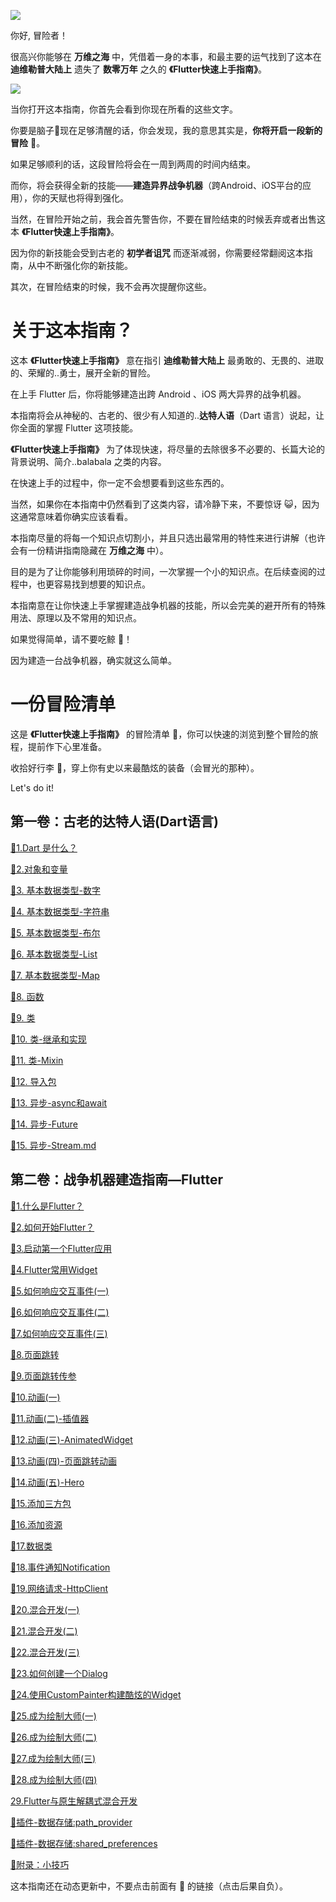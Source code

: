 
![](https://raw.githubusercontent.com/chenBingX/img/master/其它/冒险者你好.jpg)

你好, 冒险者！

很高兴你能够在 **万维之海** 中，凭借着一身的本事，和最主要的运气找到了这本在 **迪维勒普大陆上** 遗失了 **数零万年** 之久的 **《Flutter快速上手指南》**。

[![](https://raw.githubusercontent.com/chenBingX/img/master/Flutter/Flutter快速上手指南封面2.JPG)](https://github.com/chenBingX)

当你打开这本指南，你首先会看到你现在所看的这些文字。

你要是脑子🧠现在足够清醒的话，你会发现，我的意思其实是，**你将开启一段新的冒险** 🚀。

如果足够顺利的话，这段冒险将会在一周到两周的时间内结束。

而你，将会获得全新的技能——**建造异界战争机器**（跨Android、iOS平台的应用），你的天赋也将得到强化。

当然，在冒险开始之前，我会首先警告你，不要在冒险结束的时候丢弃或者出售这本 **《Flutter快速上手指南》**。

因为你的新技能会受到古老的 **初学者诅咒** 而逐渐减弱，你需要经常翻阅这本指南，从中不断强化你的新技能。

其次，在冒险结束的时候，我不会再次提醒你这些。

# 关于这本指南？

这本 **《Flutter快速上手指南》** 意在指引 **迪维勒普大陆上** 最勇敢的、无畏的、进取的、荣耀的..勇士，展开全新的冒险。

在上手 Flutter 后，你将能够建造出跨 Android 、iOS 两大异界的战争机器。

本指南将会从神秘的、古老的、很少有人知道的..**达特人语**（Dart 语言）说起，让你全面的掌握 Flutter 这项技能。

**《Flutter快速上手指南》** 为了体现快速，将尽量的去除很多不必要的、长篇大论的背景说明、简介..balabala 之类的内容。

在快速上手的过程中，你一定不会想要看到这些东西的。

当然，如果你在本指南中仍然看到了这类内容，请冷静下来，不要惊讶 😺，因为这通常意味着你确实应该看看。

本指南尽量的将每一个知识点切割小，并且只选出最常用的特性来进行讲解（也许会有一份精讲指南隐藏在 **万维之海** 中）。

目的是为了让你能够利用琐碎的时间，一次掌握一个小的知识点。在后续查阅的过程中，也更容易找到想要的知识点。

本指南意在让你快速上手掌握建造战争机器的技能，所以会完美的避开所有的特殊用法、原理以及不常用的知识点。

如果觉得简单，请不要吃鲸 🐳！

因为建造一台战争机器，确实就这么简单。

# 一份冒险清单

这是  **《Flutter快速上手指南》** 的冒险清单 🧾，你可以快速的浏览到整个冒险的旅程，提前作下心里准备。

收拾好行李 🧳，穿上你有史以来最酷炫的装备（会冒光的那种）。

Let's do it!

## 第一卷：古老的达特人语(Dart语言)

[🚫1.Dart 是什么？](https://github.com/chenBingX)

[🚫2.对象和变量](https://github.com/chenBingX)

[🚫3. 基本数据类型-数字](https://github.com/chenBingX)

[🚫4. 基本数据类型-字符串](https://github.com/chenBingX)

[🚫5. 基本数据类型-布尔](https://github.com/chenBingX)

[🚫6. 基本数据类型-List](https://github.com/chenBingX)

[🚫7. 基本数据类型-Map](https://github.com/chenBingX)

[🚫8. 函数](https://github.com/chenBingX)

[🚫9. 类](https://github.com/chenBingX)

[🚫10. 类-继承和实现](https://github.com/chenBingX)

[🚫11. 类-Mixin](https://github.com/chenBingX)

[🚫12. 导入包](https://github.com/chenBingX)

[🚫13. 异步-async和await](https://github.com/chenBingX)

[🚫14. 异步-Future](https://github.com/chenBingX)

[🚫15. 异步-Stream.md](https://github.com/chenBingX)

## 第二卷：战争机器建造指南—Flutter

[🚫1.什么是Flutter？](https://github.com/chenBingX)

[🚫2.如何开始Flutter？](https://github.com/chenBingX)

[🚫3.启动第一个Flutter应用](https://github.com/chenBingX)

[🚫4.Flutter常用Widget](https://github.com/chenBingX)

[🚫5.如何响应交互事件(一)](https://github.com/chenBingX)

[🚫6.如何响应交互事件(二)](https://github.com/chenBingX)

[🚫7.如何响应交互事件(三)](https://github.com/chenBingX)

[🚫8.页面跳转](https://github.com/chenBingX)

[🚫9.页面跳转传参](https://github.com/chenBingX)

[🚫10.动画(一)](https://github.com/chenBingX)

[🚫11.动画(二)-插值器](https://github.com/chenBingX)

[🚫12.动画(三)-AnimatedWidget](https://github.com/chenBingX)

[🚫13.动画(四)-页面跳转动画](https://github.com/chenBingX)

[🚫14.动画(五)-Hero](https://github.com/chenBingX)

[🚫15.添加三方包](https://github.com/chenBingX)

[🚫16.添加资源](https://github.com/chenBingX)

[🚫17.数据类](https://github.com/chenBingX)

[🚫18.事件通知Notification](https://github.com/chenBingX)

[🚫19.网络请求-HttpClient](https://github.com/chenBingX)

[🚫20.混合开发(一)](https://github.com/chenBingX)

[🚫21.混合开发(二)](https://github.com/chenBingX)

[🚫22.混合开发(三)](https://github.com/chenBingX)

[🚫23.如何创建一个Dialog](https://github.com/chenBingX)

[🚫24.使用CustomPainter构建酷炫的Widget](https://github.com/chenBingX)

[🚫25.成为绘制大师(一)](https://github.com/chenBingX)

[🚫26.成为绘制大师(二)](https://github.com/chenBingX)

[🚫27.成为绘制大师(三)](https://github.com/chenBingX)

[🚫28.成为绘制大师(四)](https://github.com/chenBingX)

[29.Flutter与原生解耦式混合开发](https://github.com/chenBingX)

[🚫插件-数据存储:path_provider](https://github.com/chenBingX)

[🚫插件-数据存储:shared_preferences](https://github.com/chenBingX)

[🚫附录：小技巧](https://github.com/chenBingX)


这本指南还在动态更新中，不要点击前面有 🚫 的链接（点击后果自负）。















